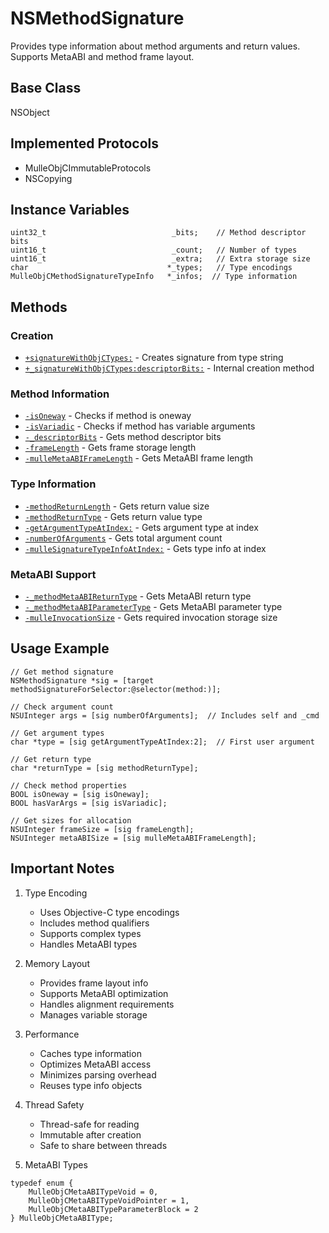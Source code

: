 # NSMethodSignature

Provides type information about method arguments and return values. Supports MetaABI and method frame layout.

## Base Class
NSObject

## Implemented Protocols
- MulleObjCImmutableProtocols
- NSCopying

## Instance Variables
```objc
uint32_t                            _bits;    // Method descriptor bits
uint16_t                            _count;   // Number of types
uint16_t                            _extra;   // Extra storage size
char                               *_types;   // Type encodings
MulleObjCMethodSignatureTypeInfo   *_infos;  // Type information
```

## Methods

### Creation
- [`+signatureWithObjCTypes:`](https://www.perplexity.ai/search?q=Please+create+some+detailed+API+documentation+for+the+method+signatureWithObjCTypes+of+NSMethodSignature+of+the+MulleObjC+project+https://github.com/mulle-objc/MulleObjC.+You+will+find+source+code+probably+at+https://github.com/mulle-objc/MulleObjC/blob/master/src/class/NSMethodSignature.m+and+the+header+at+https://github.com/mulle-objc/MulleObjC/blob/master/src/class/NSMethodSignature.h+and+there+may+also+be+tests+for+it+in+the+test/+folder) - Creates signature from type string
- [`+_signatureWithObjCTypes:descriptorBits:`](https://www.perplexity.ai/search?q=Please+create+some+detailed+API+documentation+for+the+method+_signatureWithObjCTypes:descriptorBits+of+NSMethodSignature+of+the+MulleObjC+project+https://github.com/mulle-objc/MulleObjC.+You+will+find+source+code+probably+at+https://github.com/mulle-objc/MulleObjC/blob/master/src/class/NSMethodSignature.m+and+the+header+at+https://github.com/mulle-objc/MulleObjC/blob/master/src/class/NSMethodSignature.h+and+there+may+also+be+tests+for+it+in+the+test/+folder) - Internal creation method

### Method Information
- [`-isOneway`](https://www.perplexity.ai/search?q=Please+create+some+detailed+API+documentation+for+the+method+isOneway+of+NSMethodSignature+of+the+MulleObjC+project+https://github.com/mulle-objc/MulleObjC.+You+will+find+source+code+probably+at+https://github.com/mulle-objc/MulleObjC/blob/master/src/class/NSMethodSignature.m+and+the+header+at+https://github.com/mulle-objc/MulleObjC/blob/master/src/class/NSMethodSignature.h+and+there+may+also+be+tests+for+it+in+the+test/+folder) - Checks if method is oneway
- [`-isVariadic`](https://www.perplexity.ai/search?q=Please+create+some+detailed+API+documentation+for+the+method+isVariadic+of+NSMethodSignature+of+the+MulleObjC+project+https://github.com/mulle-objc/MulleObjC.+You+will+find+source+code+probably+at+https://github.com/mulle-objc/MulleObjC/blob/master/src/class/NSMethodSignature.m+and+the+header+at+https://github.com/mulle-objc/MulleObjC/blob/master/src/class/NSMethodSignature.h+and+there+may+also+be+tests+for+it+in+the+test/+folder) - Checks if method has variable arguments
- [`-_descriptorBits`](https://www.perplexity.ai/search?q=Please+create+some+detailed+API+documentation+for+the+method+_descriptorBits+of+NSMethodSignature+of+the+MulleObjC+project+https://github.com/mulle-objc/MulleObjC.+You+will+find+source+code+probably+at+https://github.com/mulle-objc/MulleObjC/blob/master/src/class/NSMethodSignature.m+and+the+header+at+https://github.com/mulle-objc/MulleObjC/blob/master/src/class/NSMethodSignature.h+and+there+may+also+be+tests+for+it+in+the+test/+folder) - Gets method descriptor bits
- [`-frameLength`](https://www.perplexity.ai/search?q=Please+create+some+detailed+API+documentation+for+the+method+frameLength+of+NSMethodSignature+of+the+MulleObjC+project+https://github.com/mulle-objc/MulleObjC.+You+will+find+source+code+probably+at+https://github.com/mulle-objc/MulleObjC/blob/master/src/class/NSMethodSignature.m+and+the+header+at+https://github.com/mulle-objc/MulleObjC/blob/master/src/class/NSMethodSignature.h+and+there+may+also+be+tests+for+it+in+the+test/+folder) - Gets frame storage length
- [`-mulleMetaABIFrameLength`](https://www.perplexity.ai/search?q=Please+create+some+detailed+API+documentation+for+the+method+mulleMetaABIFrameLength+of+NSMethodSignature+of+the+MulleObjC+project+https://github.com/mulle-objc/MulleObjC.+You+will+find+source+code+probably+at+https://github.com/mulle-objc/MulleObjC/blob/master/src/class/NSMethodSignature.m+and+the+header+at+https://github.com/mulle-objc/MulleObjC/blob/master/src/class/NSMethodSignature.h+and+there+may+also+be+tests+for+it+in+the+test/+folder) - Gets MetaABI frame length

### Type Information
- [`-methodReturnLength`](https://www.perplexity.ai/search?q=Please+create+some+detailed+API+documentation+for+the+method+methodReturnLength+of+NSMethodSignature+of+the+MulleObjC+project+https://github.com/mulle-objc/MulleObjC.+You+will+find+source+code+probably+at+https://github.com/mulle-objc/MulleObjC/blob/master/src/class/NSMethodSignature.m+and+the+header+at+https://github.com/mulle-objc/MulleObjC/blob/master/src/class/NSMethodSignature.h+and+there+may+also+be+tests+for+it+in+the+test/+folder) - Gets return value size
- [`-methodReturnType`](https://www.perplexity.ai/search?q=Please+create+some+detailed+API+documentation+for+the+method+methodReturnType+of+NSMethodSignature+of+the+MulleObjC+project+https://github.com/mulle-objc/MulleObjC.+You+will+find+source+code+probably+at+https://github.com/mulle-objc/MulleObjC/blob/master/src/class/NSMethodSignature.m+and+the+header+at+https://github.com/mulle-objc/MulleObjC/blob/master/src/class/NSMethodSignature.h+and+there+may+also+be+tests+for+it+in+the+test/+folder) - Gets return value type
- [`-getArgumentTypeAtIndex:`](https://www.perplexity.ai/search?q=Please+create+some+detailed+API+documentation+for+the+method+getArgumentTypeAtIndex+of+NSMethodSignature+of+the+MulleObjC+project+https://github.com/mulle-objc/MulleObjC.+You+will+find+source+code+probably+at+https://github.com/mulle-objc/MulleObjC/blob/master/src/class/NSMethodSignature.m+and+the+header+at+https://github.com/mulle-objc/MulleObjC/blob/master/src/class/NSMethodSignature.h+and+there+may+also+be+tests+for+it+in+the+test/+folder) - Gets argument type at index
- [`-numberOfArguments`](https://www.perplexity.ai/search?q=Please+create+some+detailed+API+documentation+for+the+method+numberOfArguments+of+NSMethodSignature+of+the+MulleObjC+project+https://github.com/mulle-objc/MulleObjC.+You+will+find+source+code+probably+at+https://github.com/mulle-objc/MulleObjC/blob/master/src/class/NSMethodSignature.m+and+the+header+at+https://github.com/mulle-objc/MulleObjC/blob/master/src/class/NSMethodSignature.h+and+there+may+also+be+tests+for+it+in+the+test/+folder) - Gets total argument count
- [`-mulleSignatureTypeInfoAtIndex:`](https://www.perplexity.ai/search?q=Please+create+some+detailed+API+documentation+for+the+method+mulleSignatureTypeInfoAtIndex+of+NSMethodSignature+of+the+MulleObjC+project+https://github.com/mulle-objc/MulleObjC.+You+will+find+source+code+probably+at+https://github.com/mulle-objc/MulleObjC/blob/master/src/class/NSMethodSignature.m+and+the+header+at+https://github.com/mulle-objc/MulleObjC/blob/master/src/class/NSMethodSignature.h+and+there+may+also+be+tests+for+it+in+the+test/+folder) - Gets type info at index

### MetaABI Support
- [`-_methodMetaABIReturnType`](https://www.perplexity.ai/search?q=Please+create+some+detailed+API+documentation+for+the+method+_methodMetaABIReturnType+of+NSMethodSignature+of+the+MulleObjC+project+https://github.com/mulle-objc/MulleObjC.+You+will+find+source+code+probably+at+https://github.com/mulle-objc/MulleObjC/blob/master/src/class/NSMethodSignature.m+and+the+header+at+https://github.com/mulle-objc/MulleObjC/blob/master/src/class/NSMethodSignature.h+and+there+may+also+be+tests+for+it+in+the+test/+folder) - Gets MetaABI return type
- [`-_methodMetaABIParameterType`](https://www.perplexity.ai/search?q=Please+create+some+detailed+API+documentation+for+the+method+_methodMetaABIParameterType+of+NSMethodSignature+of+the+MulleObjC+project+https://github.com/mulle-objc/MulleObjC.+You+will+find+source+code+probably+at+https://github.com/mulle-objc/MulleObjC/blob/master/src/class/NSMethodSignature.m+and+the+header+at+https://github.com/mulle-objc/MulleObjC/blob/master/src/class/NSMethodSignature.h+and+there+may+also+be+tests+for+it+in+the+test/+folder) - Gets MetaABI parameter type
- [`-mulleInvocationSize`](https://www.perplexity.ai/search?q=Please+create+some+detailed+API+documentation+for+the+method+mulleInvocationSize+of+NSMethodSignature+of+the+MulleObjC+project+https://github.com/mulle-objc/MulleObjC.+You+will+find+source+code+probably+at+https://github.com/mulle-objc/MulleObjC/blob/master/src/class/NSMethodSignature.m+and+the+header+at+https://github.com/mulle-objc/MulleObjC/blob/master/src/class/NSMethodSignature.h+and+there+may+also+be+tests+for+it+in+the+test/+folder) - Gets required invocation storage size

## Usage Example

```objc
// Get method signature
NSMethodSignature *sig = [target methodSignatureForSelector:@selector(method:)];

// Check argument count
NSUInteger args = [sig numberOfArguments];  // Includes self and _cmd

// Get argument types
char *type = [sig getArgumentTypeAtIndex:2];  // First user argument

// Get return type
char *returnType = [sig methodReturnType];

// Check method properties
BOOL isOneway = [sig isOneway];
BOOL hasVarArgs = [sig isVariadic];

// Get sizes for allocation
NSUInteger frameSize = [sig frameLength];
NSUInteger metaABISize = [sig mulleMetaABIFrameLength];
```

## Important Notes

1. Type Encoding
   - Uses Objective-C type encodings
   - Includes method qualifiers
   - Supports complex types
   - Handles MetaABI types

2. Memory Layout
   - Provides frame layout info
   - Supports MetaABI optimization
   - Handles alignment requirements
   - Manages variable storage

3. Performance
   - Caches type information
   - Optimizes MetaABI access
   - Minimizes parsing overhead
   - Reuses type info objects

4. Thread Safety
   - Thread-safe for reading
   - Immutable after creation
   - Safe to share between threads

5. MetaABI Types
```objc
typedef enum {
    MulleObjCMetaABITypeVoid = 0,
    MulleObjCMetaABITypeVoidPointer = 1,
    MulleObjCMetaABITypeParameterBlock = 2
} MulleObjCMetaABIType;
```
